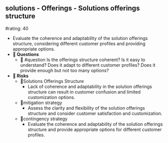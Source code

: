 ## solutions - Offerings - Solutions offerings structure
#rating: 40
- Evaluate the coherence and adaptability of the solution offerings structure, considering different customer profiles and providing appropriate options.
- **💭 Questions**
  - 💭 #question Is the offerings structure coherent? Is it easy to understand? Does it adapt to different customer profiles? Does it provide enough but not too many options?
- **🚨 Risks**
  - 🚨Solutions Offerings Structure
    - Lack of coherence and adaptability in the solution offerings structure can result in customer confusion and limited customization options.
  - 🚨mitigation strategy
    - Assess the clarity and flexibility of the solution offerings structure and consider customer satisfaction and customization.
  - 🚨contingency strategy
    - Evaluate the coherence and adaptability of the solution offerings structure and provide appropriate options for different customer profiles.


